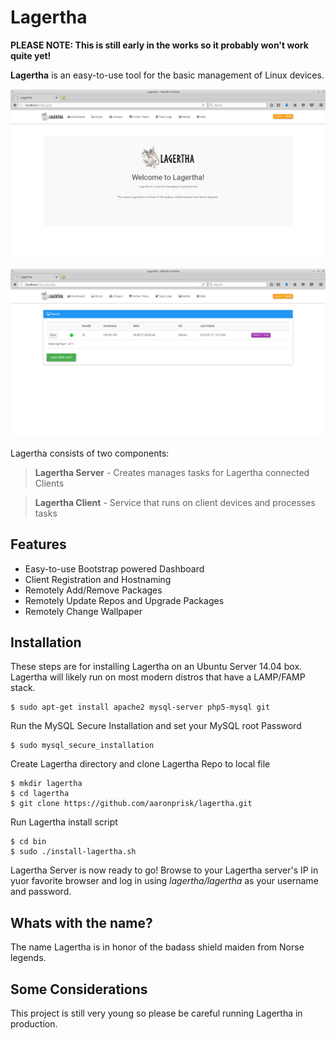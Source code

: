 # Lagertha
**PLEASE NOTE: This is still early in the works so it probably won't work quite yet!**

**Lagertha** is an easy-to-use tool for the basic management of Linux devices. 

![Alt text](https://github.com/aaronprisk/lagertha/blob/master/images/lagertha-dash.png "Lagertha Dashboard")

![Alt text](https://github.com/aaronprisk/lagertha/blob/master/images/lagertha-hosts.png "Lagertha Dashboard")

Lagertha consists of two components:

>**Lagertha Server** - Creates manages tasks for Lagertha connected Clients

> **Lagertha Client** - Service that runs on client devices and processes tasks


## Features

 * Easy-to-use Bootstrap powered Dashboard
 * Client Registration and Hostnaming
 * Remotely Add/Remove Packages
 * Remotely Update Repos and Upgrade Packages
 * Remotely Change Wallpaper


## Installation

These steps are for installing Lagertha on an Ubuntu Server 14.04 box. Lagertha will likely run on most modern distros that have a LAMP/FAMP stack.
```
$ sudo apt-get install apache2 mysql-server php5-mysql git
```
Run the MySQL Secure Installation and set your MySQL root Password
```
$ sudo mysql_secure_installation
```
Create Lagertha directory and clone Lagertha Repo to local file
```
$ mkdir lagertha
$ cd lagertha
$ git clone https://github.com/aaronprisk/lagertha.git
```
Run Lagertha install script
```
$ cd bin
$ sudo ./install-lagertha.sh
```
Lagertha Server is now ready to go! Browse to your Lagertha server's IP in yuor favorite browser and log in using *lagertha/lagertha* as your username and password.

## Whats with the name?

The name Lagertha is in honor of the badass shield maiden from Norse legends.


## Some Considerations

This project is still very young so please be careful running Lagertha in production. 
